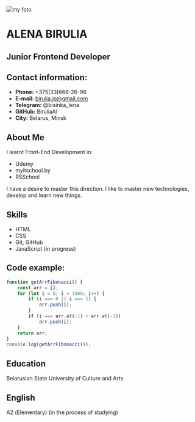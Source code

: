 ![my foto](/rsschool-cv/105459877.jpeg)
# ALENA BIRULIA 
## Junior Frontend Developer
## Contact information:

* **Phone:** +375(33)668-26-96
* **E-mail:** birulia.ip@gmail.com
* **Telegram:** @bisinka_lena
* **GitHub:** BiruliaAl
* **City:** Belarus, Minsk
## About Me
I learnt Front-End Development in:
* Udemy 
* myitschool.by 
* RSSchool
   
I have a desire to master this direction. I like to master new technologies, develop and learn new things.
## Skills
* HTML
* CSS
* Git, GitHub
* JavaScript (in progress)
## Code example:
```JavaScript
function getArrFibonacci() {
    const arr = [];
    for (let i = 0; i < 1000; i++) {
        if (i === 0 || i === 1) {
            arr.push(i);  
        }
        if (i === arr.at(-1) + arr.at(-2))
            arr.push(i);
    }
    return arr;
}
console.log(getArrFibonacci());
```
## Education
Belarusian State University of Culture and Arts

## English
А2 (Elementary) (in the process of studying)
